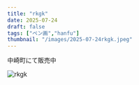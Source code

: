 ```yaml
---
title: "rkgk"
date: 2025-07-24
draft: false
tags: ["ペン画","hanfu"]
thumbnail: "/images/2025-07-24rkgk.jpeg"
---
```


中崎町にて販売中

![rkgk](/images/2025-07-24rkgk.jpeg)